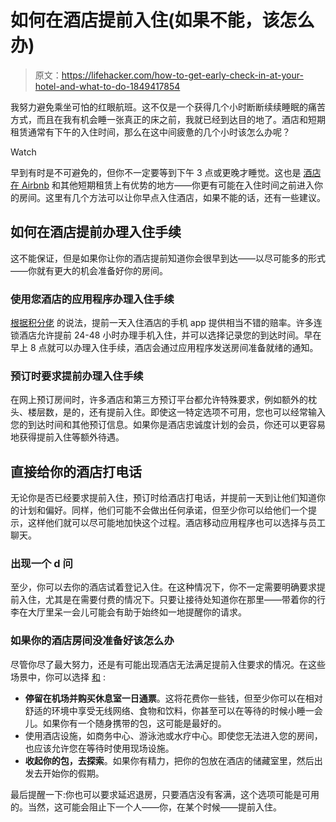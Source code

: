 # 如何在酒店提前入住(如果不能，该怎么办)

> 原文：<https://lifehacker.com/how-to-get-early-check-in-at-your-hotel-and-what-to-do-1849417854>

我努力避免乘坐可怕的红眼航班。这不仅是一个获得几个小时断断续续睡眠的痛苦方式，而且在我有机会睡一张真正的床之前，我就已经到达目的地了。酒店和短期租赁通常有下午的入住时间，那么在这中间疲惫的几个小时该怎么办呢？

Watch

早到有时是不可避免的，但你不一定要等到下午 3 点或更晚才睡觉。这也是 [酒店在 Airbnb](https://lifehacker.com/should-you-choose-a-hotel-or-an-airbnb-for-your-next-tr-1849114093) 和其他短期租赁上有优势的地方——你更有可能在入住时间之前进入你的房间。这里有几个方法可以让你早点入住酒店，如果不能的话，还有一些建议。

## 如何在酒店提前办理入住手续

这不能保证，但是如果你让你的酒店提前知道你会很早到达——以尽可能多的形式——你就有更大的机会准备好你的房间。

### 使用您酒店的应用程序办理入住手续

[根据积分佬](https://thepointsguy.com/news/practical-pointers-hotel-app/) 的说法，提前一天入住酒店的手机 app 提供相当不错的赔率。许多连锁酒店允许提前 24-48 小时办理手机入住，并可以选择记录您的到达时间。早在早上 8 点就可以办理入住手续，酒店会通过应用程序发送房间准备就绪的通知。

### 预订时要求提前办理入住手续

在网上预订房间时，许多酒店和第三方预订平台都允许特殊要求，例如额外的枕头、楼层数，是的，还有提前入住。即使这一特定选项不可用，您也可以经常输入您的到达时间和其他预订信息。如果你是酒店忠诚度计划的会员，你还可以更容易地获得提前入住等额外待遇。

## 直接给你的酒店打电话

无论你是否已经要求提前入住，预订时给酒店打电话，并提前一天到让他们知道你的计划和偏好。同样，他们可能不会做出任何承诺，但至少你可以给他们一个提示，这样他们就可以尽可能地加快这个过程。酒店移动应用程序也可以选择与员工聊天。

### 出现一个 d 问

至少，你可以去你的酒店试着登记入住。在这种情况下，你不一定需要明确要求提前入住，尤其是在需要付费的情况下。只要让接待处知道你在那里——带着你的行李在大厅里呆一会儿可能会有助于始终如一地提醒你的请求。

### 如果你的酒店房间没准备好该怎么办

尽管你尽了最大努力，还是有可能出现酒店无法满足提前入住要求的情况。在这些场景中，你可以选择 [和](https://lifehacker.com/what-to-do-when-you-arrive-too-early-to-check-into-your-1792644813) :

*   **停留在机场并购买休息室一日通票**。这将花费你一些钱，但至少你可以在相对舒适的环境中享受无线网络、食物和饮料，你甚至可以在等待的时候小睡一会儿。如果你有一个随身携带的包，这可能是最好的。
*   使用酒店设施，如商务中心、游泳池或水疗中心。即使您无法进入您的房间，也应该允许您在等待时使用现场设施。
*   **收起你的包，去探索**。如果你有精力，把你的包放在酒店的储藏室里，然后出发去开始你的假期。

最后提醒一下:你也可以要求延迟退房，只要酒店没有客满，这个选项可能是可用的。当然，这可能会阻止下一个人——你，在某个时候——提前入住。
